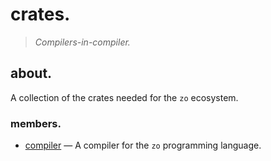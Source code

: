 # crates.

> *Compilers-in-compiler.*

## about.

A collection of the crates needed for the `zo` ecosystem. 

### members.

- [compiler](./compiler) — A compiler for the `zo` programming language.
